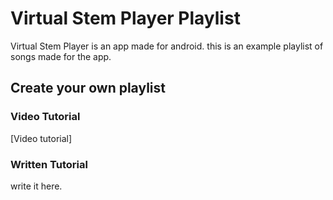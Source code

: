 # Virtual Stem Player Playlist

Virtual Stem Player is an app made for android.
this is an example playlist of songs made for the app.
## Create your own playlist
### Video Tutorial
[Video tutorial]
### Written Tutorial
write it here.
